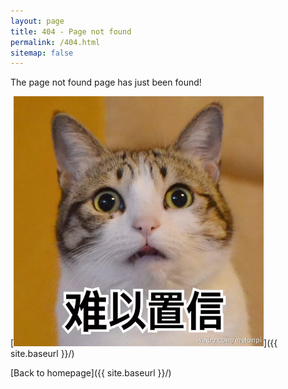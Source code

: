 ```yaml
---
layout: page
title: 404 - Page not found
permalink: /404.html
sitemap: false
---
```


The page not found page has just been found!

[<img src="/images/404.jpeg" alt="A cat with an unbelieving look" style="width: 400px;"/>]({{ site.baseurl }}/)

[Back to homepage]({{ site.baseurl }}/)
